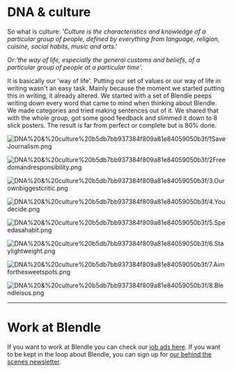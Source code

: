 # DNA & culture

So what is culture: *'Culture is the characteristics and knowledge of a particular group of people, defined by everything from language, religion, cuisine, social habits, music and arts.'*

Or:*'the way of life, especially the general customs and beliefs, of a particular group of people at a particular time'.*

It is basically our 'way of life'. Putting our set of values or our way of life in writing wasn't an easy task. Mainly because the moment we started putting this in writing, it already altered. We started with a set of Blendle peeps writing down every word that came to mind when thinking about Blendle. We made categories and tried making sentences out of it. We shared that with the whole group, got some good feedback and slimmed it down to 8 slick posters. The result is far from perfect or complete but is 80% done.

![DNA%20&%20culture%20b5db7bb937384f809a81e84059050b3f/1SaveJournalism.png](DNA%20&%20culture%20b5db7bb937384f809a81e84059050b3f/1SaveJournalism.png)

![DNA%20&%20culture%20b5db7bb937384f809a81e84059050b3f/2Freedomandresponsibility.png](DNA%20&%20culture%20b5db7bb937384f809a81e84059050b3f/2Freedomandresponsibility.png)

![DNA%20&%20culture%20b5db7bb937384f809a81e84059050b3f/3.Ourownbiggestcritic.png](DNA%20&%20culture%20b5db7bb937384f809a81e84059050b3f/3.Ourownbiggestcritic.png)

![DNA%20&%20culture%20b5db7bb937384f809a81e84059050b3f/4.Youdecide.png](DNA%20&%20culture%20b5db7bb937384f809a81e84059050b3f/4.Youdecide.png)

![DNA%20&%20culture%20b5db7bb937384f809a81e84059050b3f/5.Speedasahabit.png](DNA%20&%20culture%20b5db7bb937384f809a81e84059050b3f/5.Speedasahabit.png)

![DNA%20&%20culture%20b5db7bb937384f809a81e84059050b3f/6.Staylightweight.png](DNA%20&%20culture%20b5db7bb937384f809a81e84059050b3f/6.Staylightweight.png)

![DNA%20&%20culture%20b5db7bb937384f809a81e84059050b3f/7.Aimforthesweetspots.png](DNA%20&%20culture%20b5db7bb937384f809a81e84059050b3f/7.Aimforthesweetspots.png)

![DNA%20&%20culture%20b5db7bb937384f809a81e84059050b3f/8.Blendleisus.png](DNA%20&%20culture%20b5db7bb937384f809a81e84059050b3f/8.Blendleisus.png)

---

# Work at Blendle

If you want to work at Blendle you can check our [job ads here](https://blendle.homerun.co/). If you want to be kept in the loop about Blendle, you can sign up for [our behind the scenes newsletter](https://blendle.homerun.co/yes-keep-me-posted/tr/apply?token=8092d4128c306003d97dd3821bad06f2).